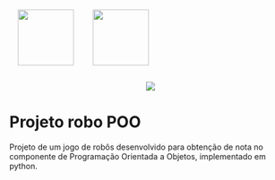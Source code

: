 
<img style="width: 100px; padding: 15px; text-align: center;" src="http://peteletrica.uff.br/wp-content/uploads/sites/509/2021/09/Python-logo-notext.svg_.png">
<img style="width: 100px; padding: 15px; text-align: center;" src="https://paulogala.com.br/wp-content/uploads/2018/08/robo.png">

<p style="text-align: center;">  
  <img src="http://img.shields.io/static/v1?label=STATUS&message=EM%20DESENVOLVIMENTO&color=GREEN&style=for-the-badge"/>
</p>

# Projeto robo POO
<p>Projeto de um jogo de robôs desenvolvido para obtenção de nota no componente de Programação Orientada a Objetos, implementado em python.</p>
